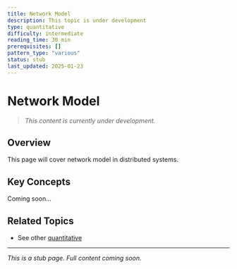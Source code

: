 ```yaml
---
title: Network Model
description: This topic is under development
type: quantitative
difficulty: intermediate
reading_time: 30 min
prerequisites: []
pattern_type: "various"
status: stub
last_updated: 2025-01-23
---
```



# Network Model

> *This content is currently under development.*

## Overview

This page will cover network model in distributed systems.

## Key Concepts

Coming soon...

## Related Topics

- See other [quantitative](/index/)

---

*This is a stub page. Full content coming soon.*
